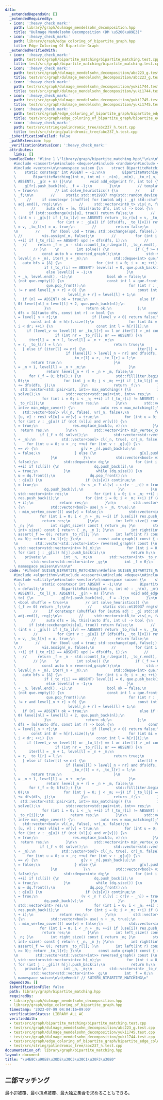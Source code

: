 ```yaml
---
data:
  _extendedDependsOn: []
  _extendedRequiredBy:
  - icon: ':heavy_check_mark:'
    path: library/graph/dulmage_mendelsohn_decomposition.hpp
    title: "Dulmage Mendelsohn Decomposition (DM \u5206\u89E3)"
  - icon: ':heavy_check_mark:'
    path: library/graph/edge_coloring_of_bipartite_graph.hpp
    title: Edge Coloring Of Bipartite Graph
  _extendedVerifiedWith:
  - icon: ':heavy_check_mark:'
    path: test/src/graph/bipartite_matching/bipartite_matching.test.cpp
    title: test/src/graph/bipartite_matching/bipartite_matching.test.cpp
  - icon: ':heavy_check_mark:'
    path: test/src/graph/dulmage_mendelsohn_decomposition/abc223_g.test.cpp
    title: test/src/graph/dulmage_mendelsohn_decomposition/abc223_g.test.cpp
  - icon: ':heavy_check_mark:'
    path: test/src/graph/dulmage_mendelsohn_decomposition/yuki1744.test.cpp
    title: test/src/graph/dulmage_mendelsohn_decomposition/yuki1744.test.cpp
  - icon: ':heavy_check_mark:'
    path: test/src/graph/dulmage_mendelsohn_decomposition/yuki1745.test.cpp
    title: test/src/graph/dulmage_mendelsohn_decomposition/yuki1745.test.cpp
  - icon: ':heavy_check_mark:'
    path: test/src/graph/edge_coloring_of_bipartite_graph/bipartite_edge_coloring.test.cpp
    title: test/src/graph/edge_coloring_of_bipartite_graph/bipartite_edge_coloring.test.cpp
  - icon: ':heavy_check_mark:'
    path: test/src/string/palindromic_tree/abc237_h.test.cpp
    title: test/src/string/palindromic_tree/abc237_h.test.cpp
  _isVerificationFailed: false
  _pathExtension: hpp
  _verificationStatusIcon: ':heavy_check_mark:'
  attributes:
    links: []
  bundledCode: "#line 1 \"library/graph/bipartite_matching.hpp\"\n\n\n\n#include <algorithm>\n\
    #include <cassert>\n#include <deque>\n#include <random>\n#include <utility>\n\
    #include <vector>\n\nnamespace suisen {\n    struct BipartiteMatching {\n    \
    \    static constexpr int ABSENT = -1;\n\n        BipartiteMatching() = default;\n\
    \        BipartiteMatching(int n, int m) : _n(n), _m(m), _to_r(_n, ABSENT), _to_l(_m,\
    \ ABSENT), _g(n + m) {}\n\n        void add_edge(int fr, int to) {\n         \
    \   _g[fr].push_back(to), _f = -1;\n        }\n\n        // template <bool shuffle\
    \ = true>\n        // int solve_heuristics() {\n        //     if (_f >= 0) return\
    \ _f;\n\n        //     static std::mt19937 rng(std::random_device{}());\n   \
    \     //     if constexpr (shuffle) for (auto& adj : _g) std::shuffle(adj.begin(),\
    \ adj.end(), rng);\n\n        //     std::vector<int8_t> vis(_n, false);\n\n \
    \       //     auto dfs = [&, this](auto dfs, int u) -> bool {\n        //   \
    \      if (std::exchange(vis[u], true)) return false;\n        //         for\
    \ (int v : _g[u]) if (_to_l[v] == ABSENT) return _to_r[u] = v, _to_l[v] = u, true;\n\
    \        //         for (int v : _g[u]) if (dfs(dfs, _to_l[v])) return _to_r[u]\
    \ = v, _to_l[v] = u, true;\n        //         return false;\n        //     };\n\
    \n        //     for (bool upd = true; std::exchange(upd, false);) {\n       \
    \ //         vis.assign(_n, false);\n        //         for (int i = 0; i < _n;\
    \ ++i) if (_to_r[i] == ABSENT) upd |= dfs(dfs, i);\n        //     }\n\n     \
    \   //     return _f = _n - std::count(_to_r.begin(), _to_r.end(), ABSENT);\n\
    \        // }\n    \n        int solve() {\n            if (_f >= 0) return _f;\n\
    \            const auto h = reversed_graph();\n\n            std::vector<int>\
    \ level(_n + _m), iter(_n + _m);\n            std::deque<int> que;\n         \
    \   auto bfs = [&] {\n                for (int i = 0; i < _n; ++i) {\n       \
    \             if (_to_r[i] == ABSENT) level[i] = 0, que.push_back(i);\n      \
    \              else level[i] = -1;\n                }\n                std::fill(level.begin()\
    \ + _n, level.end(), -1);\n                bool ok = false;\n                while\
    \ (not que.empty()) {\n                    const int l = que.front();\n      \
    \              que.pop_front();\n                    for (int r : _g[l]) if (_to_r[l]\
    \ != r and level[_n + r] < 0) {\n                        const int nl = _to_l[r];\n\
    \                        level[_n + r] = level[l] + 1;\n                     \
    \   if (nl == ABSENT) ok = true;\n                        else if (level[nl] <\
    \ 0) level[nl] = level[l] + 2, que.push_back(nl);\n                    }\n   \
    \             }\n                return ok;\n            };\n            auto\
    \ dfs = [&](auto dfs, const int r) -> bool {\n                const int level_v\
    \ = level[_n + r];\n                if (level_v < 0) return false;\n         \
    \       const int dr = h[r].size();\n                for (int &i = iter[_n + r];\
    \ i < dr; ++i) {\n                    const int l = h[r][i];\n               \
    \     if (level_v <= level[l] or _to_l[r] == l or iter[l] > _m) continue;\n  \
    \                  if (int nr = _to_r[l]; nr == ABSENT) {\n                  \
    \      iter[l] = _m + 1, level[l] = _n + _m;\n                        _to_r[l]\
    \ = r, _to_l[r] = l;\n                        return true;\n                 \
    \   } else if (iter[l] <= nr) {\n                        iter[l] = nr + 1;\n \
    \                       if (level[l] > level[_n + nr] and dfs(dfs, nr)) {\n  \
    \                          _to_r[l] = r, _to_l[r] = l;\n                     \
    \       return true;\n                        }\n                        iter[l]\
    \ = _m + 1, level[l] = _n + _m;\n                    }\n                }\n  \
    \              return level[_n + r] = _n + _m, false;\n            };\n      \
    \      for (_f = 0; bfs();) {\n                std::fill(iter.begin(), iter.end(),\
    \ 0);\n                for (int j = 0; j < _m; ++j) if (_to_l[j] == ABSENT) _f\
    \ += dfs(dfs, j);\n            }\n            return _f;\n        }\n\n      \
    \  std::vector<std::pair<int, int>> max_matching() {\n            if (_f < 0)\
    \ solve();\n            std::vector<std::pair<int, int>> res;\n            res.reserve(_f);\n\
    \            for (int i = 0; i < _n; ++i) if (_to_r[i] != ABSENT) res.emplace_back(i,\
    \ _to_r[i]);\n            return res;\n        }\n\n        std::vector<std::pair<int,\
    \ int>> min_edge_cover() {\n            auto res = max_matching();\n         \
    \   std::vector<bool> vl(_n, false), vr(_n, false);\n            for (const auto&\
    \ [u, v] : res) vl[u] = vr[v] = true;\n            for (int u = 0; u < _n; ++u)\
    \ for (int v : _g[u]) if (not (vl[u] and vr[v])) {\n                vl[u] = vr[v]\
    \ = true;\n                res.emplace_back(u, v);\n            }\n          \
    \  return res;\n        }\n\n        std::vector<int> min_vertex_cover() {\n \
    \           if (_f < 0) solve();\n            std::vector<std::vector<int>> g(_n\
    \ + _m);\n            std::vector<bool> cl(_n, true), cr(_m, false);\n       \
    \     for (int u = 0; u < _n; ++u) for (int v : _g[u]) {\n                if (_to_r[u]\
    \ == v) {\n                    g[v + _n].push_back(u);\n                    cl[u]\
    \ = false;\n                } else {\n                    g[u].push_back(v + _n);\n\
    \                }\n            }\n            std::vector<bool> vis(_n + _m,\
    \ false);\n            std::deque<int> dq;\n            for (int i = 0; i < _n;\
    \ ++i) if (cl[i]) {\n                dq.push_back(i);\n                vis[i]\
    \ = true;\n            }\n            while (dq.size()) {\n                int\
    \ u = dq.front();\n                dq.pop_front();\n                for (int v\
    \ : g[u]) {\n                    if (vis[v]) continue;\n                    vis[v]\
    \ = true;\n                    (v < _n ? cl[v] : cr[v - _n]) = true;\n       \
    \             dq.push_back(v);\n                }\n            }\n           \
    \ std::vector<int> res;\n            for (int i = 0; i < _n; ++i) if (not cl[i])\
    \ res.push_back(i);\n            for (int i = 0; i < _m; ++i) if (cr[i]) res.push_back(_n\
    \ + i);\n            return res;\n        }\n\n        std::vector<int> max_independent_set()\
    \ {\n            std::vector<bool> use(_n + _m, true);\n            for (int v\
    \ : min_vertex_cover()) use[v] = false;\n            std::vector<int> res;\n \
    \           for (int i = 0; i < _n + _m; ++i) if (use[i]) res.push_back(i);\n\
    \            return res;\n        }\n\n        int left_size() const { return\
    \ _n; }\n        int right_size() const { return _m; }\n        std::pair<int,\
    \ int> size() const { return { _n, _m }; }\n\n        int right(int l) const {\
    \ assert(_f >= 0); return _to_r[l]; }\n        int left(int r) const { assert(_f\
    \ >= 0); return _to_l[r]; }\n\n        const auto graph() const { return _g; }\n\
    \n        std::vector<std::vector<int>> reversed_graph() const {\n           \
    \ std::vector<std::vector<int>> h(_m);\n            for (int i = 0; i < _n; ++i)\
    \ for (int j : _g[i]) h[j].push_back(i);\n            return h;\n        }\n\n\
    \    private:\n        int _n, _m;\n        std::vector<int> _to_r, _to_l;\n \
    \       std::vector<std::vector<int>> _g;\n        int _f = 0;\n    };\n\n} //\
    \ namespace suisen\n\n\n\n"
  code: "#ifndef SUISEN_BIPARTITE_MATCHING\n#define SUISEN_BIPARTITE_MATCHING\n\n\
    #include <algorithm>\n#include <cassert>\n#include <deque>\n#include <random>\n\
    #include <utility>\n#include <vector>\n\nnamespace suisen {\n    struct BipartiteMatching\
    \ {\n        static constexpr int ABSENT = -1;\n\n        BipartiteMatching()\
    \ = default;\n        BipartiteMatching(int n, int m) : _n(n), _m(m), _to_r(_n,\
    \ ABSENT), _to_l(_m, ABSENT), _g(n + m) {}\n\n        void add_edge(int fr, int\
    \ to) {\n            _g[fr].push_back(to), _f = -1;\n        }\n\n        // template\
    \ <bool shuffle = true>\n        // int solve_heuristics() {\n        //     if\
    \ (_f >= 0) return _f;\n\n        //     static std::mt19937 rng(std::random_device{}());\n\
    \        //     if constexpr (shuffle) for (auto& adj : _g) std::shuffle(adj.begin(),\
    \ adj.end(), rng);\n\n        //     std::vector<int8_t> vis(_n, false);\n\n \
    \       //     auto dfs = [&, this](auto dfs, int u) -> bool {\n        //   \
    \      if (std::exchange(vis[u], true)) return false;\n        //         for\
    \ (int v : _g[u]) if (_to_l[v] == ABSENT) return _to_r[u] = v, _to_l[v] = u, true;\n\
    \        //         for (int v : _g[u]) if (dfs(dfs, _to_l[v])) return _to_r[u]\
    \ = v, _to_l[v] = u, true;\n        //         return false;\n        //     };\n\
    \n        //     for (bool upd = true; std::exchange(upd, false);) {\n       \
    \ //         vis.assign(_n, false);\n        //         for (int i = 0; i < _n;\
    \ ++i) if (_to_r[i] == ABSENT) upd |= dfs(dfs, i);\n        //     }\n\n     \
    \   //     return _f = _n - std::count(_to_r.begin(), _to_r.end(), ABSENT);\n\
    \        // }\n    \n        int solve() {\n            if (_f >= 0) return _f;\n\
    \            const auto h = reversed_graph();\n\n            std::vector<int>\
    \ level(_n + _m), iter(_n + _m);\n            std::deque<int> que;\n         \
    \   auto bfs = [&] {\n                for (int i = 0; i < _n; ++i) {\n       \
    \             if (_to_r[i] == ABSENT) level[i] = 0, que.push_back(i);\n      \
    \              else level[i] = -1;\n                }\n                std::fill(level.begin()\
    \ + _n, level.end(), -1);\n                bool ok = false;\n                while\
    \ (not que.empty()) {\n                    const int l = que.front();\n      \
    \              que.pop_front();\n                    for (int r : _g[l]) if (_to_r[l]\
    \ != r and level[_n + r] < 0) {\n                        const int nl = _to_l[r];\n\
    \                        level[_n + r] = level[l] + 1;\n                     \
    \   if (nl == ABSENT) ok = true;\n                        else if (level[nl] <\
    \ 0) level[nl] = level[l] + 2, que.push_back(nl);\n                    }\n   \
    \             }\n                return ok;\n            };\n            auto\
    \ dfs = [&](auto dfs, const int r) -> bool {\n                const int level_v\
    \ = level[_n + r];\n                if (level_v < 0) return false;\n         \
    \       const int dr = h[r].size();\n                for (int &i = iter[_n + r];\
    \ i < dr; ++i) {\n                    const int l = h[r][i];\n               \
    \     if (level_v <= level[l] or _to_l[r] == l or iter[l] > _m) continue;\n  \
    \                  if (int nr = _to_r[l]; nr == ABSENT) {\n                  \
    \      iter[l] = _m + 1, level[l] = _n + _m;\n                        _to_r[l]\
    \ = r, _to_l[r] = l;\n                        return true;\n                 \
    \   } else if (iter[l] <= nr) {\n                        iter[l] = nr + 1;\n \
    \                       if (level[l] > level[_n + nr] and dfs(dfs, nr)) {\n  \
    \                          _to_r[l] = r, _to_l[r] = l;\n                     \
    \       return true;\n                        }\n                        iter[l]\
    \ = _m + 1, level[l] = _n + _m;\n                    }\n                }\n  \
    \              return level[_n + r] = _n + _m, false;\n            };\n      \
    \      for (_f = 0; bfs();) {\n                std::fill(iter.begin(), iter.end(),\
    \ 0);\n                for (int j = 0; j < _m; ++j) if (_to_l[j] == ABSENT) _f\
    \ += dfs(dfs, j);\n            }\n            return _f;\n        }\n\n      \
    \  std::vector<std::pair<int, int>> max_matching() {\n            if (_f < 0)\
    \ solve();\n            std::vector<std::pair<int, int>> res;\n            res.reserve(_f);\n\
    \            for (int i = 0; i < _n; ++i) if (_to_r[i] != ABSENT) res.emplace_back(i,\
    \ _to_r[i]);\n            return res;\n        }\n\n        std::vector<std::pair<int,\
    \ int>> min_edge_cover() {\n            auto res = max_matching();\n         \
    \   std::vector<bool> vl(_n, false), vr(_n, false);\n            for (const auto&\
    \ [u, v] : res) vl[u] = vr[v] = true;\n            for (int u = 0; u < _n; ++u)\
    \ for (int v : _g[u]) if (not (vl[u] and vr[v])) {\n                vl[u] = vr[v]\
    \ = true;\n                res.emplace_back(u, v);\n            }\n          \
    \  return res;\n        }\n\n        std::vector<int> min_vertex_cover() {\n \
    \           if (_f < 0) solve();\n            std::vector<std::vector<int>> g(_n\
    \ + _m);\n            std::vector<bool> cl(_n, true), cr(_m, false);\n       \
    \     for (int u = 0; u < _n; ++u) for (int v : _g[u]) {\n                if (_to_r[u]\
    \ == v) {\n                    g[v + _n].push_back(u);\n                    cl[u]\
    \ = false;\n                } else {\n                    g[u].push_back(v + _n);\n\
    \                }\n            }\n            std::vector<bool> vis(_n + _m,\
    \ false);\n            std::deque<int> dq;\n            for (int i = 0; i < _n;\
    \ ++i) if (cl[i]) {\n                dq.push_back(i);\n                vis[i]\
    \ = true;\n            }\n            while (dq.size()) {\n                int\
    \ u = dq.front();\n                dq.pop_front();\n                for (int v\
    \ : g[u]) {\n                    if (vis[v]) continue;\n                    vis[v]\
    \ = true;\n                    (v < _n ? cl[v] : cr[v - _n]) = true;\n       \
    \             dq.push_back(v);\n                }\n            }\n           \
    \ std::vector<int> res;\n            for (int i = 0; i < _n; ++i) if (not cl[i])\
    \ res.push_back(i);\n            for (int i = 0; i < _m; ++i) if (cr[i]) res.push_back(_n\
    \ + i);\n            return res;\n        }\n\n        std::vector<int> max_independent_set()\
    \ {\n            std::vector<bool> use(_n + _m, true);\n            for (int v\
    \ : min_vertex_cover()) use[v] = false;\n            std::vector<int> res;\n \
    \           for (int i = 0; i < _n + _m; ++i) if (use[i]) res.push_back(i);\n\
    \            return res;\n        }\n\n        int left_size() const { return\
    \ _n; }\n        int right_size() const { return _m; }\n        std::pair<int,\
    \ int> size() const { return { _n, _m }; }\n\n        int right(int l) const {\
    \ assert(_f >= 0); return _to_r[l]; }\n        int left(int r) const { assert(_f\
    \ >= 0); return _to_l[r]; }\n\n        const auto graph() const { return _g; }\n\
    \n        std::vector<std::vector<int>> reversed_graph() const {\n           \
    \ std::vector<std::vector<int>> h(_m);\n            for (int i = 0; i < _n; ++i)\
    \ for (int j : _g[i]) h[j].push_back(i);\n            return h;\n        }\n\n\
    \    private:\n        int _n, _m;\n        std::vector<int> _to_r, _to_l;\n \
    \       std::vector<std::vector<int>> _g;\n        int _f = 0;\n    };\n\n} //\
    \ namespace suisen\n\n\n#endif // SUISEN_BIPARTITE_MATCHING\n"
  dependsOn: []
  isVerificationFile: false
  path: library/graph/bipartite_matching.hpp
  requiredBy:
  - library/graph/dulmage_mendelsohn_decomposition.hpp
  - library/graph/edge_coloring_of_bipartite_graph.hpp
  timestamp: '2023-07-09 04:04:16+09:00'
  verificationStatus: LIBRARY_ALL_AC
  verifiedWith:
  - test/src/graph/bipartite_matching/bipartite_matching.test.cpp
  - test/src/graph/dulmage_mendelsohn_decomposition/abc223_g.test.cpp
  - test/src/graph/dulmage_mendelsohn_decomposition/yuki1745.test.cpp
  - test/src/graph/dulmage_mendelsohn_decomposition/yuki1744.test.cpp
  - test/src/graph/edge_coloring_of_bipartite_graph/bipartite_edge_coloring.test.cpp
  - test/src/string/palindromic_tree/abc237_h.test.cpp
documentation_of: library/graph/bipartite_matching.hpp
layout: document
title: "\u4E8C\u90E8\u30DE\u30C3\u30C1\u30F3\u30B0"
---
```

## 二部マッチング

最小辺被覆、最小頂点被覆、最大独立集合を求めることもできる。
